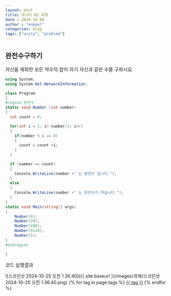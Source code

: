 ```yaml
---
layout: post
title: 유니티 02 과제 
date : 2024-10-04
author : "enmael"
categories: blog
tags: ["unity", "problem"]
---
```

<h2> 완전수구하기 </h2>

<span style="font-size: 15px;">
 자신을 제외한 모든 약수의 합이 자기 자신과 같은 수를 구하시요
</span>

```csharp
using System;
using System.Net.NetworkInformation;

class Program
{
#region 완전수
static void Number (int number)
{
  int count = 0;

  for(int i = 1; i< number/2; i++)
  {
    if(number % i == 0)
    {
      count = count +i;
    }
  }

  if (number == count)
  {
    Console.WriteLine(number +" 는 완전수 입니다.");
  }
  else
  {
    Console.WriteLine(number +" 는 완전수가 아닙니다.");
  }
}
static void Main(string[] args)
{ 
    Number(6);
    Number(28);
    Number(496);
    Number(8128);
    Number(5);
}
#endregion

}

```
<span style="font-size: 15px;">
 코드
</span>

<span style="font-size: 15px;">
 실행결과
</span>

![스크린샷 2024-10-25 오전 1.36.40]({{ site.baseurl }}/images/과제/스크린샷 2024-10-25 오전 1.36.40.png)
{% for tag in page.tags %}
  <a href="/tags/{{ tag }}">{{ tag }}</a>
{% endfor %}


